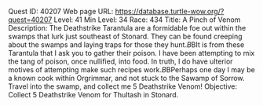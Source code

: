 Quest ID: 40207
Web page URL: https://database.turtle-wow.org/?quest=40207
Level: 41
Min Level: 34
Race: 434
Title: A Pinch of Venom
Description: The Deathstrike Tarantula are a formidable foe out within the swamps that lurk just southeast of Stonard. They can be found creeping about the swamps and laying traps for those they hunt.$B$BIt is from these Tarantula that I ask you to gather their poison. I have been attempting to mix the tang of poison, once nullified, into food. In truth, I do have ulterior motives of attempting make such recipes work.$B$BPerhaps one day I may be a known cook within Orgrimmar, and not stuck to the Sawamp of Sorrow. Travel into the swamp, and collect me 5 Deathstrike Venom!
Objective: Collect 5 Deathstrike Venom for Thultash in Stonard.
